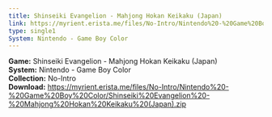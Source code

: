 ```yaml
---
title: Shinseiki Evangelion - Mahjong Hokan Keikaku (Japan)
link: https://myrient.erista.me/files/No-Intro/Nintendo%20-%20Game%20Boy%20Color/Shinseiki%20Evangelion%20-%20Mahjong%20Hokan%20Keikaku%20(Japan).zip
type: single1
System: Nintendo - Game Boy Color
---
```

<b>Game:</b> Shinseiki Evangelion - Mahjong Hokan Keikaku (Japan)<br>
<b>System:</b> Nintendo - Game Boy Color<br>
<b>Collection:</b> No-Intro<br>
<b>Download:</b> https://myrient.erista.me/files/No-Intro/Nintendo%20-%20Game%20Boy%20Color/Shinseiki%20Evangelion%20-%20Mahjong%20Hokan%20Keikaku%20(Japan).zip